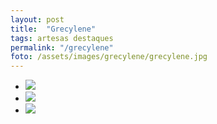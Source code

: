 ```yaml
---
layout: post
title:  "Grecylene"
tags: artesas destaques
permalink: "/grecylene"
foto: /assets/images/grecylene/grecylene.jpg
---
```


<div class="mostruario">
      <ul>
        <li><img src="{{ site.url }}/assets/images/grecylene/grecylene1.jpg" /></li>
        <li><img src="{{ site.url }}/assets/images/grecylene/grecylene2.jpg" /></li>
        <li><img src="{{ site.url }}/assets/images/grecylene/grecylene3.jpg" /></li>     
      </ul>
</div>
